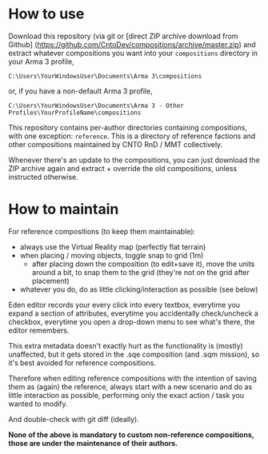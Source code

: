 How to use
==========

Download this repository (via git or [direct ZIP archive download from Github]
(https://github.com/CntoDev/compositions/archive/master.zip) and extract
whatever compositions you want into your `compositions` directory in your
Arma 3 profile,
```
C:\Users\YourWindowsUser\Documents\Arma 3\compositions
```
or, if you have a non-default Arma 3 profile,
```
C:\Users\YourWindowsUser\Documents\Arma 3 - Other Profiles\YourProfileName\compositions
```

This repository contains per-author directories containing compositions, with
one exception: `reference`. This is a directory of reference factions and other
compositions maintained by CNTO RnD / MMT collectively.

Whenever there's an update to the compositions, you can just download the
ZIP archive again and extract + override the old compositions, unless instructed
otherwise.

How to maintain
===============

For reference compositions (to keep them maintainable):

- always use the Virtual Reality map (perfectly flat terrain)
- when placing / moving objects, toggle snap to grid (1m)
  - after placing down the composition (to edit+save it), move the units
    around a bit, to snap them to the grid (they're not on the grid after
    placement)
- whatever you do, do as little clicking/interaction as possible (see below)

Eden editor records your every click into every textbox, everytime you expand
a section of attributes, everytime you accidentally check/uncheck a checkbox,
everytime you open a drop-down menu to see what's there, the editor remembers.

This extra metadata doesn't exactly hurt as the functionality is (mostly)
unaffected, but it gets stored in the .sqe composition (and .sqm mission),
so it's best avoided for reference compositions.

Therefore when editing reference compositions with the intention of saving
them as (again) the reference, always start with a new scenario and do as little
interaction as possible, performing only the exact action / task you wanted to
modify.

And double-check with git diff (ideally).

**None of the above is mandatory to custom non-reference compositions, those are
under the maintenance of their authors.**

